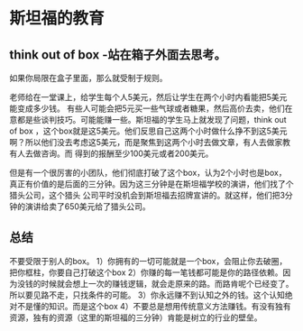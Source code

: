 # 斯坦福的教育

## think out of box -站在箱子外面去思考。

如果你局限在盒子里面，那么就受制于规则。

老师给在一堂课上，给学生每个人5美元，然后让学生在两个小时内看能把5美元能变成多少钱。
有些人可能会把5元买一些气球或者糖果，然后高价去卖，他们在意都是些谈判技巧。可能能赚一些。斯坦福的学生马上就发现了问题，think out of
box ，这个box就是这5美元。他们反思自己这两个小时做什么挣不到这5美元啊？所以他们没去考虑这5美元，而是聚焦到这两个小时去做文章，有人去做家教有人去做咨询。而
得到的报酬至少100美元或者200美元。

但是有一个很厉害的小团队，他们彻底打破了这个box，认为2个小时也是box，真正有价值的是后面的三分钟。因为这三分钟是在斯坦福学校的演讲，他们找了个猎头公司，这个猎头
公司平时没机会到斯坦福去招牌宣讲的。就这样，他们把3分钟的演讲给卖了650美元给了猎头公司。

## 总结

不要受限于别人的box。
1）你拥有的一切可能就是一个box，会阻止你去破圈，把你框柱，你要自己打破这个box
2）你赚的每一笔钱都可能是你的路径依赖。因为没钱的时候就会想上一次的赚钱逻辑，就会走原来的路。而路肯呢个已经变了。所以要见路不走，只找条件的可能。
3）你永远赚不到认知之外的钱。这个认知绝对不是懂的知识。而是这个box
4）不要总是想用传统意义方法赚钱。有没有独有资源，独有的资源（这里的斯坦福的三分钟）肯能是树立的行业的壁垒。
